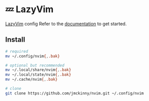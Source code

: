 # 💤 LazyVim

[LazyVim](https://github.com/LazyVim/LazyVim) config
Refer to the [documentation](https://lazyvim.github.io/installation) to get started.

## Install

```sh
# required
mv ~/.config/nvim{,.bak}

# optional but recommended
mv ~/.local/share/nvim{,.bak}
mv ~/.local/state/nvim{,.bak}
mv ~/.cache/nvim{,.bak}

# clone
git clone https://github.com/jmckinny/nvim.git ~/.config/nvim
```
